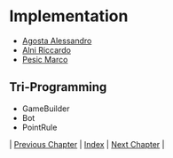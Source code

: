 # Implementation
- [Agosta Alessandro](./agosta.md)
- [Alni Riccardo](./alni.md)
- [Pesic Marco](./pesic.md)

## Tri-Programming
- GameBuilder
- Bot
- PointRule 
    
 



 
| [Previous Chapter](../5-detailed_design/index.md) | [Index](../index.md) | [Next Chapter](../7-testing/index.md) |